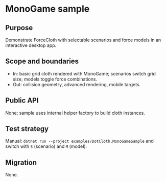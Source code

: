 # MonoGame sample

## Purpose
Demonstrate ForceCloth with selectable scenarios and force models in an interactive desktop app.

## Scope and boundaries
- In: basic grid cloth rendered with MonoGame; scenarios switch grid size; models toggle force combinations.
- Out: collision geometry, advanced rendering, mobile targets.

## Public API
None; sample uses internal helper factory to build cloth instances.

## Test strategy
Manual: `dotnet run --project examples/DotCloth.MonoGameSample` and switch with `S` (scenario) and `M` (model).

## Migration
None.
